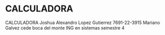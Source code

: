 # CALCULADORA
CALCULADORA  Joshua Alexandro Lopez Gutierrez 7691-22-3915 Mariano Galvez cede boca del monte ING en sistemas semestre 4 
